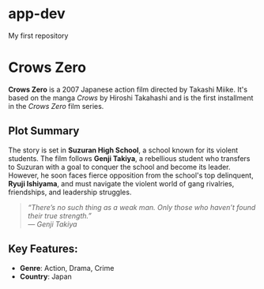 # app-dev
My first repository

# Crows Zero

**Crows Zero** is a 2007 Japanese action film directed by Takashi Miike. It's based on the manga *Crows* by Hiroshi Takahashi and is the first installment in the *Crows Zero* film series.

## Plot Summary
The story is set in **Suzuran High School**, a school known for its violent students. The film follows **Genji Takiya**, a rebellious student who transfers to Suzuran with a goal to conquer the school and become its leader. However, he soon faces fierce opposition from the school's top delinquent, **Ryuji Ishiyama**, and must navigate the violent world of gang rivalries, friendships, and leadership struggles.

> _“There’s no such thing as a weak man. Only those who haven’t found their true strength.”_  
> *— Genji Takiya*

## Key Features:
- **Genre**: Action, Drama, Crime
- **Country**: Japan
